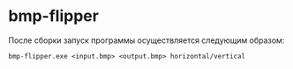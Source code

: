 # bmp-flipper
 После сборки запуск программы осуществляется следующим образом:
 
 `bmp-flipper.exe <input.bmp> <output.bmp> horizontal/vertical`
